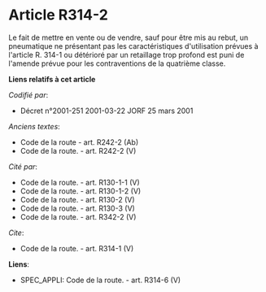 # Article R314-2

Le fait de mettre en vente ou de vendre, sauf pour être mis au rebut, un pneumatique ne présentant pas les caractéristiques
d'utilisation prévues à l'article R. 314-1 ou détérioré par un retaillage trop profond est puni de l'amende prévue pour les
contraventions de la quatrième classe.

**Liens relatifs à cet article**

_Codifié par_:

  - Décret n°2001-251 2001-03-22 JORF 25 mars 2001

_Anciens textes_:

  - Code de la route - art. R242-2 (Ab)
  - Code de la route. - art. R242-2 (V)

_Cité par_:

  - Code de la route. - art. R130-1-1 (V)
  - Code de la route. - art. R130-1-2 (V)
  - Code de la route. - art. R130-2 (V)
  - Code de la route. - art. R130-3 (V)
  - Code de la route. - art. R342-2 (V)

_Cite_:

  - Code de la route. - art. R314-1 (V)

**Liens**:

  - SPEC_APPLI: Code de la route. - art. R314-6 (V)
